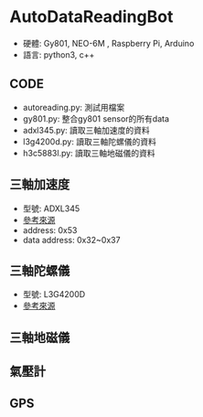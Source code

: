 # AutoDataReadingBot
* 硬體: Gy801, NEO-6M , Raspberry Pi, Arduino
* 語言: python3, c++

## CODE
* autoreading.py: 測試用檔案
* gy801.py: 整合gy801 sensor的所有data
* adxl345.py: 讀取三軸加速度的資料
* l3g4200d.py: 讀取三軸陀螺儀的資料
* h3c5883l.py: 讀取三軸地磁儀的資料

## 三軸加速度
* 型號: ADXL345
* [參考來源](https://github.com/pimoroni/adxl345-python)
* address: 0x53
* data address: 0x32~0x37

## 三軸陀螺儀
* 型號: L3G4200D
* [參考來源](http://www.pibits.net/code/raspberry-pi-l3gd20-sensor.php)

## 三軸地磁儀

## 氣壓計

## GPS
